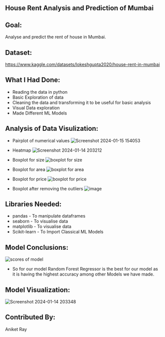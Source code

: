 ## **House Rent Analysis and Prediction of Mumbai** ##

## **Goal:** ##

Analyse and predict the rent of house in Mumbai.

## **Dataset:** ##

https://www.kaggle.com/datasets/lokeshgupta2020/house-rent-in-mumbai


## **What I Had Done:** ##
* Reading the data in python
* Basic Exploration of data
* Cleaning the data and transforming it to be useful for basic analysis 
* Visual Data exploration
* Made Different ML Models

## **Analysis of Data Visulization:** ##
* Pairplot of numerical values
![Screenshot 2024-01-15 154053](https://github.com/raysofani/House-rent-analysis-and-prediction-Bombay/assets/129651614/e13b7734-6251-436d-9a4d-c4077564019b)

* Heatmap 
![Screenshot 2024-01-14 203212](https://github.com/raysofani/House-rent-analysis-and-prediction-Bombay/assets/129651614/6b063d9e-81ad-49ce-8447-8bd889812cf8)

* Boxplot for size
![boxplot for size](https://github.com/raysofani/House-rent-analysis-and-prediction-Bombay/assets/129651614/9bf4511b-15c5-42d8-9d69-0fe2fb85cc35)

* Boxplot for area
![boxplot for area](https://github.com/raysofani/House-rent-analysis-and-prediction-Bombay/assets/129651614/1bc6b665-911e-4a6a-9495-eb0cb48a1718)

- Boxplot for price
![boxplot for price](https://github.com/raysofani/House-rent-analysis-and-prediction-Bombay/assets/129651614/1d81dbbe-f70e-431d-98ab-5a46155e7df5)

* Boxplot after removing the outliers
![image](https://github.com/raysofani/House-rent-analysis-and-prediction-Bombay/assets/129651614/e6742f02-2f14-40cd-abfe-bccec4a62cd3)




## **Libraries Needed:** ##
* pandas - To manipulate dataframes
* seaborn - To visualise data
* matplotlib - To visualise data
* Scikit-learn - To Import Classical ML Models

## **Model Conclusions:** ##
![scores of model](https://github.com/raysofani/House-rent-analysis-and-prediction-Bombay/assets/129651614/e14dbb9e-0ba8-48ad-a5c0-8684d5c1ff77)

* So for our model Random Forest Regressor is the best for our model as it is having the highest accuracy among other Models we have made.
## **Model Visualization:** ##
![Screenshot 2024-01-14 203348](https://github.com/raysofani/House-rent-analysis-and-prediction-Bombay/assets/129651614/1d76e829-ce82-47d2-a09e-58476702b45a)

## **Contributed By:** ##
Aniket Ray
